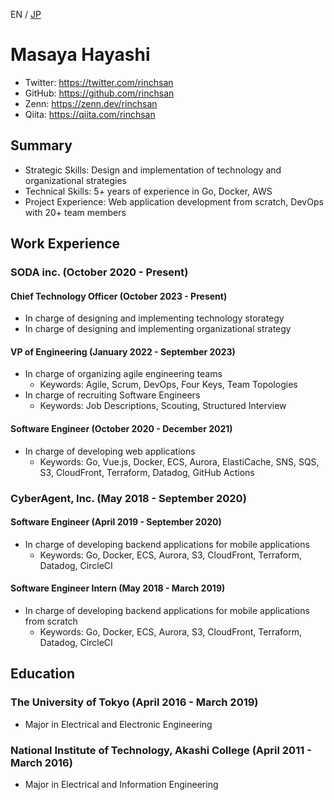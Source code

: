 EN / [JP](README_JP.md)

# Masaya Hayashi

- Twitter: https://twitter.com/rinchsan
- GitHub: https://github.com/rinchsan
- Zenn: https://zenn.dev/rinchsan
- Qiita: https://qiita.com/rinchsan

## Summary

- Strategic Skills: Design and implementation of technology and organizational strategies
- Technical Skills: 5+ years of experience in Go, Docker, AWS
- Project Experience: Web application development from scratch, DevOps with 20+ team members

## Work Experience

### SODA inc. (October 2020 - Present)

#### Chief Technology Officer (October 2023 - Present)

- In charge of designing and implementing technology storategy
- In charge of designing and implementing organizational strategy

#### VP of Engineering (January 2022 - September 2023)

- In charge of organizing agile engineering teams
  - Keywords: Agile, Scrum, DevOps, Four Keys, Team Topologies
- In charge of recruiting Software Engineers
  - Keywords: Job Descriptions, Scouting, Structured Interview

#### Software Engineer (October 2020 - December 2021)

- In charge of developing web applications
  - Keywords: Go, Vue.js, Docker, ECS, Aurora, ElastiCache, SNS, SQS, S3, CloudFront, Terraform, Datadog, GitHub Actions

### CyberAgent, Inc. (May 2018 - September 2020)

#### Software Engineer (April 2019 - September 2020)

- In charge of developing backend applications for mobile applications
  - Keywords: Go, Docker, ECS, Aurora, S3, CloudFront, Terraform, Datadog, CircleCI

#### Software Engineer Intern (May 2018 - March 2019)

- In charge of developing backend applications for mobile applications from scratch
  - Keywords: Go, Docker, ECS, Aurora, S3, CloudFront, Terraform, Datadog, CircleCI

## Education

### The University of Tokyo (April 2016 - March 2019)

- Major in Electrical and Electronic Engineering

### National Institute of Technology, Akashi College (April 2011 - March 2016)

- Major in Electrical and Information Engineering
